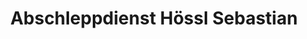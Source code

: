 ---
title: "Abschleppdienst Hössl Sebastian"
url: /neunkirchen-a-sand/abschleppdienst-hoessl-sebastian/
shop: Autowerkstatt
---